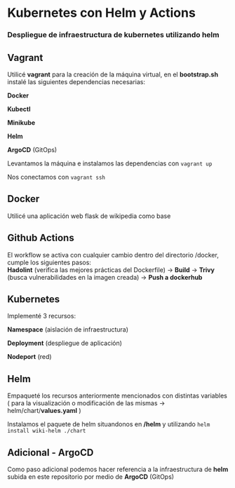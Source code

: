# Kubernetes con Helm y Actions
### Despliegue de infraestructura de kubernetes utilizando helm                                                                             
                                      
## Vagrant                                                                
Utilicé **vagrant** para la creación de la máquina virtual, en el **bootstrap.sh** instalé las siguientes dependencias necesarias:                                                 

**Docker**                                                                                                                       
                                                                                                                                                
**Kubectl**                                                                                                                   

**Minikube** 

**Helm** 

**ArgoCD** (GitOps)

Levantamos la máquina e instalamos las dependencias con ``` vagrant up 
                                           ```

Nos conectamos con ``` vagrant ssh
                                           ```
## Docker
Utilicé una aplicación web flask de wikipedia como base                       

## Github Actions
El workflow se activa con cualquier cambio dentro del directorio /docker, cumple los siguientes pasos:                                 
**Hadolint** (verifica las mejores prácticas del Dockerfile) -> **Build** -> **Trivy** (busca vulnerabilidades en la imagen creada) -> **Push a dockerhub**  

## Kubernetes
Implementé 3 recursos:                                      

**Namespace** (aislación de infraestructura)                              

**Deployment** (despliegue de aplicación)                                                 

**Nodeport** (red)

## Helm
Empaqueté los recursos anteriormente mencionados con distintas variables ( para la visualización o modificación de las mismas -> helm/chart/**values.yaml** )

Instalamos el paquete de helm situandonos en **/helm** y utilizando ``` helm install wiki-helm ./chart ```

## Adicional - ArgoCD
Como paso adicional podemos hacer referencia a la infraestructura de **helm** subida en este repositorio por medio de **ArgoCD** (GitOps)
